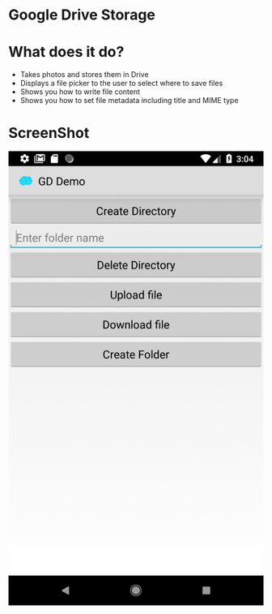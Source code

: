 
# Google Drive Storage

# What does it do?

* Takes photos and stores them in Drive
* Displays a file picker to the user to select where to save files
* Shows you how to write file content
* Shows you how to set file metadata including title and MIME type


# ScreenShot

![Analytics](https://github.com/webaddicted/GoogleDriveStorage/blob/master/screenshot/home.png)
